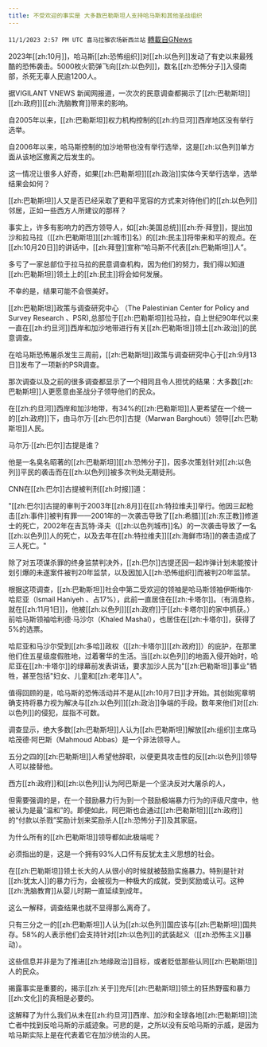 ```yaml
---
title: 不受欢迎的事实是 大多数巴勒斯坦人支持哈马斯和其他圣战组织
---
```

`11/1/2023 2:57 PM UTC 喜马拉雅农场新西兰站` [轉載自GNews](https://gnews.org/articles/1908921)

2023年[[zh:10月]]，哈马斯[[zh:恐怖组织]]对[[zh:以色列]]发动了有史以来最残酷的恐怖袭击。5000枚火箭弹飞向[[zh:以色列]]，数名[[zh:恐怖分子]]入侵南部，杀死无辜人民逾1200人。

据VIGILANT VNEWS 新闻网报道，一次次的民意调查都揭示了[[zh:巴勒斯坦]][[zh:政府]][[zh:洗脑教育]]带来的影响。

自2005年以来，[[zh:巴勒斯坦]]权力机构控制的[[zh:约旦河]]西岸地区没有举行选举。

自2006年以来，哈马斯控制的加沙地带也没有举行选举，这是[[zh:以色列]]单方面从该地区撤离之后发生的。

这一情况让很多人好奇，如果[[zh:巴勒斯坦]][[zh:政治]]实体今天举行选举，选举结果会如何？

[[zh:巴勒斯坦]]人又是否已经采取了更和平宽容的方式来对待他们的[[zh:以色列]]邻居，正如一些西方人所建议的那样？

事实上，许多有影响力的西方领导人，如[[zh:美国总统]][[zh:乔·拜登]]，提出加沙和拉马拉（[[zh:巴勒斯坦]][[zh:城市]]名）的[[zh:民主]]将带来和平的观点。在[[zh:10月20日]]的讲话中，[[zh:拜登]]宣称“哈马斯不代表[[zh:巴勒斯坦]]人”。

多亏了一家总部位于拉马拉的民意调查机构，因为他们的努力，我们得以知道[[zh:巴勒斯坦]]领土上的[[zh:民主]]将会如何发展。

不幸的是，结果可能不会很美好。

[[zh:巴勒斯坦]]政策与调查研究中心 （The Palestinian Center for Policy and Survey Research 、PSR),总部位于[[zh:巴勒斯坦]]拉马拉，自上世纪90年代以来一直在[[zh:约旦河]]西岸和加沙地带进行有关[[zh:巴勒斯坦]]领土[[zh:政治]]的民意调查。

在哈马斯恐怖屠杀发生三周前，[[zh:巴勒斯坦]]政策与调查研究中心于[[zh:9月13日]]发布了一项新的PSR调查。

那次调查以及之前的很多调查都显示了一个相同且令人担忧的结果：大多数[[zh:巴勒斯坦]]人更愿意由圣战分子领导他们的民众。

在[[zh:约旦河]]西岸和加沙地带，有34%的[[zh:巴勒斯坦]]人更希望在一个统一的[[zh:政府]]下，由马尔万·[[zh:巴尔]]古提（Marwan Barghouti）领导[[zh:巴勒斯坦]]人民。

马尔万·[[zh:巴尔]]古提是谁？

他是一名臭名昭著的[[zh:巴勒斯坦]][[zh:恐怖分子]]，因多次策划针对[[zh:以色列]]平民的袭击而在[[zh:以色列]]被多次判处无期徒刑。

CNN在[[zh:巴尔]]古提被判刑[[zh:时报]]道：

"[[zh:巴尔]]古提的审判于2003年[[zh:8月]]在[[zh:特拉维夫]]举行。他因三起枪击[[zh:事件]]被判有罪——2001年的一次袭击导致了[[zh:希腊]][[zh:东正教]]修道士的死亡，2002年在吉瓦特·泽夫（[[zh:以色列城市]]名）的一次袭击导致了一名[[zh:以色列]]人的死亡，以及去年在[[zh:特拉维夫]][[zh:海鲜市场]]的袭击造成了三人死亡。"

除了对五项谋杀罪的终身监禁判决外，[[zh:巴尔]]古提还因一起炸弹计划未能按计划引爆的未遂案件被判20年监禁，以及因加入[[zh:恐怖组织]]而被判20年监禁。

根据这项调查，[[zh:巴勒斯坦]]社会中第二受欢迎的领袖是哈马斯领袖伊斯梅尔·哈尼亚（Ismail Haniyeh 、占17%），此前一直居住在[[zh:卡塔尔]]。（有消息称，就在[[zh:11月1日]]，他被[[zh:以色列]][[zh:政府]]于[[zh:卡塔尔]]的家中抓获。）前哈马斯领袖哈利德·马沙尔（Khaled Mashal），也居住在[[zh:卡塔尔]]，获得了5%的选票。

哈尼亚和马沙尔受到[[zh:多哈]]政权（[[zh:卡塔尔]][[zh:政府]]）的庇护，在那里他们住五星级度假胜地，过着奢华的生活。当[[zh:以色列]]的地面入侵开始时，哈尼亚在[[zh:卡塔尔]]的绿幕前发表讲话，要求加沙人民为"[[zh:巴勒斯坦]]事业"牺牲，甚至包括"妇女、儿童和[[zh:老年]]人"。

值得回顾的是，哈马斯的恐怖活动并不是从[[zh:10月7日]]才开始。其创始宪章明确支持将暴力视为解决与[[zh:以色列]][[zh:政治]]争端的手段。数年来他们对[[zh:以色列]]的侵犯，屈指不可数。

调查显示，绝大多数[[zh:巴勒斯坦]]人认为[[zh:巴勒斯坦]]解放[[zh:组织]]主席马哈茂德·阿巴斯（Mahmoud Abbas）是一个非法领导人。

五分之四的[[zh:巴勒斯坦]]人希望他辞职，以便更具攻击性的反[[zh:以色列]]领导人可以接替他。

西方[[zh:政府]]和[[zh:以色列]]认为阿巴斯是一个坚决反对大屠杀的人，

但需要强调的是，在一个鼓励暴力行为到一个鼓励极端暴力行为的评级尺度中，他被认为是最“温和”的。即便如此，阿巴斯也会通过[[zh:巴勒斯坦]][[zh:政府]]的“付款以杀戮”奖励计划来奖励杀人[[zh:恐怖分子]]及其家庭。

为什么所有的[[zh:巴勒斯坦]]领导都如此极端呢？

必须指出的是，这是一个拥有93%人口怀有反犹太主义思想的社会。

在[[zh:巴勒斯坦]]领土长大的人从很小的时候就被鼓励实施暴力。特别是针对[[zh:犹太人]]的暴力行为，会被视为一种极大的成就，受到奖励或认可。这种[[zh:洗脑教育]]从婴儿时期一直延续到成年。

这么一解释，调查结果也就不显得那么离奇了。

只有三分之一的[[zh:巴勒斯坦]]人认为[[zh:以色列]]国应该与[[zh:巴勒斯坦]]国共存。58%的人表示他们会支持针对[[zh:以色列]]的武装起义（[[zh:恐怖主义]]暴动）。

这些信息并非是为了推进[[zh:地缘政治]]目标，或者贬低那些认同[[zh:巴勒斯坦]]人的民众。

揭露事实是重要的，揭示[[zh:关于]]充斥[[zh:巴勒斯坦]]领土的狂热野蛮和暴力[[zh:文化]]的真相是必要的。

这解释了为什么我们从未在[[zh:约旦河]]西岸、加沙和全球各地[[zh:巴勒斯坦]]流亡者中找到反哈马斯的示威迹象。可悲的是，之所以没有反哈马斯的示威，是因为哈马斯实际上是在代表着它在加沙统治的人民。
